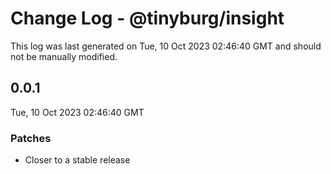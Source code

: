 # Change Log - @tinyburg/insight

This log was last generated on Tue, 10 Oct 2023 02:46:40 GMT and should not be manually modified.

## 0.0.1

Tue, 10 Oct 2023 02:46:40 GMT

### Patches

-   Closer to a stable release
